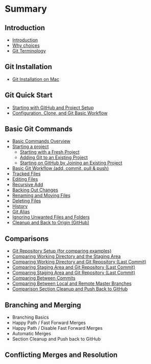 # Summary

## Introduction

* [Introduction](README.md)
* [Why choices](why-choices.md)
* [Git Terminology](chapter1.md)

## Git Installation

* [Git Installation on Mac](git-installation.md)

## Git Quick Start

* [Starting with GitHub and Project Setup](i-like-this.md)
* [Configuration, Clone, and Git Basic Workflow](configuration-clone-and-git-basic-workflow.md)

## Basic Git Commands

* [Basic Commands Overview](not-too-fast.md)
* [Starting a project](starting-a-project.md)
  * [Starting with a Fresh Project](not-too-fast/starting-with-a-fresh-project-git-init.md)
  * [Adding Git to an Existing Project](not-too-fast/adding-git-to-an-existing-project.md)
  * [Starting on GitHub by Joining an Existing Project](not-too-fast/adding-git-to-an-existing-project/starting-on-github-by-joining-an-existing-project.md)
* [Basic Git Workflow \(add, commit, pull & push\)](basic-git-workflow-add-commit-pull-and-push.md)
* [Tracked Files](tracked-files.md)
* [Editing Files](editing-files.md)
* [Recursive Add](recursive-add.md)
* [Backing Out Changes](backing-out-changes.md)
* [Renaming and Moving Files](renaming-and-moving-files.md)
* [Deleting Files](deleting-files.md)
* [History](history.md)
* [Git Alias](git-alias.md)
* [Ignoring Unwanted Files and Folders](ignoring-unwanted-files-and-folders.md)
* [Cleanup and Back to Origin \(GitHub\)](cleanup-and-back-to-origin-github.md)

## Comparisons

* [Git Repository Setup \(for comparing examples\)](comparisons/git-repository-setup-for-comparing-examples.md)
* [Comparing Working Directory and the Staging Area](comparisons/comparing-working-directory-and-the-staging-area.md)
* [Comparing Working Directory and Git Repository \(Last Commit\)](comparisons/comparing-working-directory-and-git-repository-last-commit.md)
* [Comparing Staging Area and Git Repository \(Last Commit\)](comparisons/git-repository-setup-for-comparing-examples/comparing-staging-area-and-git-repository-last-commit.md)
* [Comparing Staging Area and Git Repository \(Last Commit\)](comparisons/comparing-staging-area-and-git-repository-last-commit.md)
* [Comparing Between Commits](comparisons/comparing-between-commits.md)
* [Comparing Between Local and Remote Master Branches](comparisons/comparing-between-local-and-remote-master-branches.md)
* [Comparison Section Cleanup and Push Back to GitHub](comparisons/comparison-section-cleanup-and-push-back-to-github.md)

## Branching and Merging

* Branching Basics
* Happy Path / Fast Forward Merges
* Happy Path / Disable Fast Forward Merges
* Automatic Merges
* Section Cleanup and Push back to GitHub

## Conflicting Merges and Resolution

